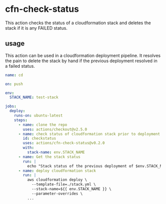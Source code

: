 # cfn-check-status

This action checks the status of a cloudformation stack and deletes the stack if it is any FAILED status.

## usage

This action can be used in a cloudformation deployment pipeline. It resolves the pain to delete the stack by hand if the previous deployment resolved in a failed status.


```yml
name: cd

on: push

env:
  STACK_NAME: test-stack

jobs:
  deploy:
    runs-on: ubuntu-latest
    steps:
      - name: clone the repo
        uses: actions/checkout@v2.5.0
      - name: check status of cloudformation stack prior to deployment
        id: checkstatus
        uses: actions/cfn-check-status@v0.2.0
        with:
          stack-name: env.STACK_NAME
      - name: Get the stack status
        run: |
          echo "Stack status of the previous deployment of $env.STACK_NAME was ${{ steps.checkstatus.outputs }}"
      - name: deploy cloudformation stack
        run: |
          aws cloudformation deploy \
            --template-file=./stack.yml \
            --stack-name=${{ env.STACK_NAME }} \
            --parameter-overrides \
          ...
```
